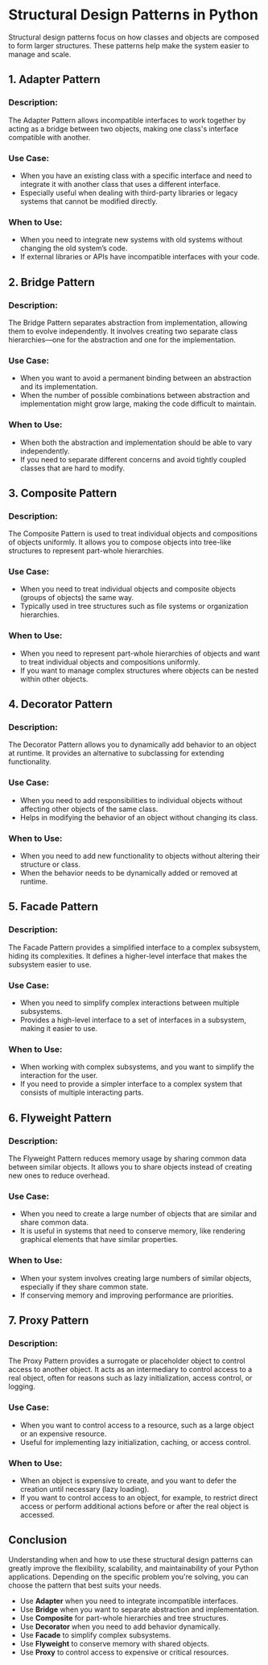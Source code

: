 # Structural Design Patterns in Python

Structural design patterns focus on how classes and objects are composed to form larger structures. These patterns help make the system easier to manage and scale.

## 1. Adapter Pattern

### **Description:**
The Adapter Pattern allows incompatible interfaces to work together by acting as a bridge between two objects, making one class's interface compatible with another.

### **Use Case:**
- When you have an existing class with a specific interface and need to integrate it with another class that uses a different interface.
- Especially useful when dealing with third-party libraries or legacy systems that cannot be modified directly.

### **When to Use:**
- When you need to integrate new systems with old systems without changing the old system’s code.
- If external libraries or APIs have incompatible interfaces with your code.

## 2. Bridge Pattern

### **Description:**
The Bridge Pattern separates abstraction from implementation, allowing them to evolve independently. It involves creating two separate class hierarchies—one for the abstraction and one for the implementation.

### **Use Case:**
- When you want to avoid a permanent binding between an abstraction and its implementation.
- When the number of possible combinations between abstraction and implementation might grow large, making the code difficult to maintain.

### **When to Use:**
- When both the abstraction and implementation should be able to vary independently.
- If you need to separate different concerns and avoid tightly coupled classes that are hard to modify.

## 3. Composite Pattern

### **Description:**
The Composite Pattern is used to treat individual objects and compositions of objects uniformly. It allows you to compose objects into tree-like structures to represent part-whole hierarchies.

### **Use Case:**
- When you need to treat individual objects and composite objects (groups of objects) the same way.
- Typically used in tree structures such as file systems or organization hierarchies.

### **When to Use:**
- When you need to represent part-whole hierarchies of objects and want to treat individual objects and compositions uniformly.
- If you want to manage complex structures where objects can be nested within other objects.

## 4. Decorator Pattern

### **Description:**
The Decorator Pattern allows you to dynamically add behavior to an object at runtime. It provides an alternative to subclassing for extending functionality.

### **Use Case:**
- When you need to add responsibilities to individual objects without affecting other objects of the same class.
- Helps in modifying the behavior of an object without changing its class.

### **When to Use:**
- When you need to add new functionality to objects without altering their structure or class.
- When the behavior needs to be dynamically added or removed at runtime.

## 5. Facade Pattern

### **Description:**
The Facade Pattern provides a simplified interface to a complex subsystem, hiding its complexities. It defines a higher-level interface that makes the subsystem easier to use.

### **Use Case:**
- When you need to simplify complex interactions between multiple subsystems.
- Provides a high-level interface to a set of interfaces in a subsystem, making it easier to use.

### **When to Use:**
- When working with complex subsystems, and you want to simplify the interaction for the user.
- If you need to provide a simpler interface to a complex system that consists of multiple interacting parts.

## 6. Flyweight Pattern

### **Description:**
The Flyweight Pattern reduces memory usage by sharing common data between similar objects. It allows you to share objects instead of creating new ones to reduce overhead.

### **Use Case:**
- When you need to create a large number of objects that are similar and share common data.
- It is useful in systems that need to conserve memory, like rendering graphical elements that have similar properties.

### **When to Use:**
- When your system involves creating large numbers of similar objects, especially if they share common state.
- If conserving memory and improving performance are priorities.

## 7. Proxy Pattern

### **Description:**
The Proxy Pattern provides a surrogate or placeholder object to control access to another object. It acts as an intermediary to control access to a real object, often for reasons such as lazy initialization, access control, or logging.

### **Use Case:**
- When you want to control access to a resource, such as a large object or an expensive resource.
- Useful for implementing lazy initialization, caching, or access control.

### **When to Use:**
- When an object is expensive to create, and you want to defer the creation until necessary (lazy loading).
- If you want to control access to an object, for example, to restrict direct access or perform additional actions before or after the real object is accessed.

## Conclusion

Understanding when and how to use these structural design patterns can greatly improve the flexibility, scalability, and maintainability of your Python applications. Depending on the specific problem you're solving, you can choose the pattern that best suits your needs.

- Use **Adapter** when you need to integrate incompatible interfaces.
- Use **Bridge** when you want to separate abstraction and implementation.
- Use **Composite** for part-whole hierarchies and tree structures.
- Use **Decorator** when you need to add behavior dynamically.
- Use **Facade** to simplify complex subsystems.
- Use **Flyweight** to conserve memory with shared objects.
- Use **Proxy** to control access to expensive or critical resources.
